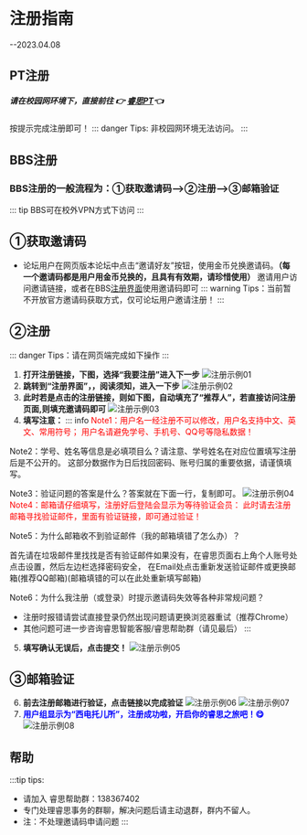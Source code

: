 # 注册指南  
--2023.04.08
## PT注册
##### 请在校园网环境下，直接前往 👉 [睿思PT](https://resource.xidian.edu.cn/ "睿思PT")👈
按提示完成注册即可！
::: danger Tips:  非校园网环境无法访问。 
:::
## BBS注册
### BBS注册的一般流程为：①获取邀请码-->②注册-->③邮箱验证
::: tip BBS可在校外VPN方式下访问 
:::
## ①获取邀请码
* 论坛用户在网页版本论坛中点击“邀请好友”按钮，使用金币兑换邀请码。__（每一个邀请码都是用户用金币兑换的，且具有有效期，请珍惜使用）__
邀请用户访问邀请链接，或者在BBS[注册界面](https://rs.xidian.edu.cn/member.php?mod=register "BBS注册")使用邀请码即可
::: warning  Tips：当前暂不开放官方邀请码获取方式，仅可论坛用户邀请注册！
:::
## ②注册
::: danger  Tips：请在网页端完成如下操作 
:::
1. **打开注册链接，下图，选择“我要注册”进入下一步**
![注册示例01](https://res.xdrs.site/help.xdrs.site/images/BBSreg1.png)
2. **跳转到“注册界面”，，阅读须知，进入一下步**
![注册示例02](https://res.xdrs.site/help.xdrs.site/images/BBSreg2.png)
3. **此时若是点击的注册链接，则如下图，自动填充了“推荐人”，若直接访问注册页面,则填充邀请码即可**
![注册示例03](https://res.xdrs.site/help.xdrs.site/images/BBSreg3.png)
4. **填写注意：**
::: info 
<font color=red>Note1：用户名一经注册不可以修改，用户名支持中文、英文、常用符号；
用户名请避免学号、手机号、QQ号等隐私数据！</font>

Note2：学号、姓名等信息是必填项目么？请注意、学号姓名在对应位置填写注册后是不公开的。
这部分数据作为日后找回密码、账号归属的重要依据，请谨慎填写。

Note3：验证问题的答案是什么？答案就在下面一行，复制即可。
![注册示例04](https://res.xdrs.site/help.xdrs.site/images/BBSreg4.png)
<font color=red>Note4：邮箱请仔细填写，注册好后登陆会显示为等待验证会员：
此时请去注册邮箱寻找验证邮件，里面有验证链接，即可通过验证！</font>

Note5：为什么邮箱收不到验证邮件（我的邮箱填错了怎么办）？

 首先请在垃圾邮件里找找是否有验证邮件如果没有，在睿思页面右上角个人账号处点击设置，然后左边栏选择密码安全，
 在Email处点击重新发送验证邮件或更换邮箱(推荐QQ邮箱)(邮箱填错的可以在此处重新填写邮箱)

Note6：为什么我注册（或登录）时提示邀请码失效等各种非常规问题？

* 注册时报错请尝试直接登录仍然出现问题请更换浏览器重试（推荐Chrome）
* 其他问题可进一步咨询睿思智能客服/睿思帮助群（请见最后）
:::
5. **填写确认无误后，点击提交！**
![注册示例05](https://res.xdrs.site/help.xdrs.site/images/BBSreg5.png)

## ③邮箱验证
6. **前去注册邮箱进行验证，点击链接以完成验证**
![注册示例06](https://res.xdrs.site/help.xdrs.site/images/BBSreg6.png)
![注册示例07](https://res.xdrs.site/help.xdrs.site/images/BBSreg7.png)
7. **<font color=blue>用户组显示为“西电托儿所”，注册成功啦，开启你的睿思之旅吧！😋</font>**
![注册示例08](https://res.xdrs.site/help.xdrs.site/images/BBSreg8.png)
## 帮助
:::tip tips:
* 请加入 睿思帮助群：138367402
* 专门处理睿思事务的群聊，解决问题后请主动退群，群内不留人。
* 注：不处理邀请码申请问题
:::